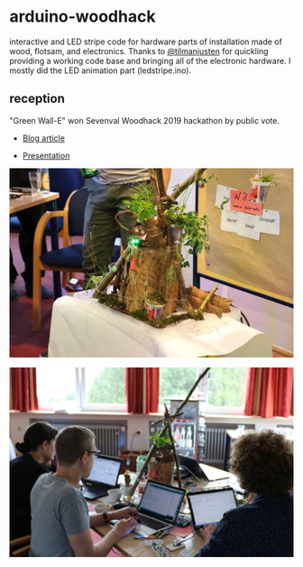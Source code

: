 # arduino-woodhack

interactive and LED stripe code for hardware parts of installation made of wood, flotsam, and electronics.
Thanks to [@tilmanjusten](https://github.com/tilmanjusten) for quickling providing a working code base and bringing all of the electronic hardware.
I mostly did the LED animation part (ledstripe.ino).

## reception

"Green Wall-E" won Sevenval Woodhack 2019 hackathon by public vote.

* [Blog article](https://www.sevenval.com/blog/culture/woodhack-2019-projekt-green-wall-e/)

* [Presentation](https://www.slideshare.net/IngoSteinke/green-walle-woodhack-hackathon-2019-winner-project)

![Green Wall-E](woodhack-hackathon-green-wall-e-600.jpg)

![teamwork](woodhack-hackathon-2019-teamwork-arduino-green-wall-e-600.jpg)
